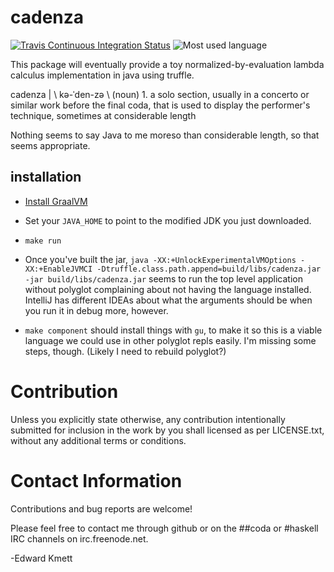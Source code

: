 # cadenza

[![Travis Continuous Integration Status][travis-img]][travis]
![Most used language][top-language-img]

This package will eventually provide a toy normalized-by-evaluation lambda calculus implementation in java using truffle.

cadenza | \ kə-ˈden-zə \ (noun) 1. a solo section, usually in a concerto or similar work before the final coda, that is used to display the performer's technique, sometimes at considerable length

Nothing seems to say Java to me moreso than considerable length, so that seems appropriate.

## installation

* [Install GraalVM][graalvm]

* Set your `JAVA_HOME` to point to the modified JDK you just downloaded.

* `make run`

* Once you've built the jar, `java -XX:+UnlockExperimentalVMOptions -XX:+EnableJVMCI -Dtruffle.class.path.append=build/libs/cadenza.jar -jar build/libs/cadenza.jar` seems to run the top level application without polyglot complaining about not having the language installed. IntelliJ has different IDEAs about what the arguments should be when you run it in debug more, however.

* `make component` should install things with `gu`, to make it so this is a viable language we could use in other polyglot repls easily. I'm missing some steps, though. (Likely I need to rebuild polyglot?)

Contribution
============

Unless you explicitly state otherwise, any contribution intentionally submitted
for inclusion in the work by you shall licensed as per LICENSE.txt, without any
additional terms or conditions.

Contact Information
===================

Contributions and bug reports are welcome!

Please feel free to contact me through github or on the ##coda or #haskell IRC channels on irc.freenode.net.

-Edward Kmett

 [graalvm]: https://www.graalvm.org/downloads
 [travis]: http://travis-ci.org/ekmett/cadenza
 [travis-img]: https://secure.travis-ci.org/ekmett/cadenza.png?branch=master
 [top-language-img]: https://img.shields.io/github/languages/top/ekmett/cadenza
